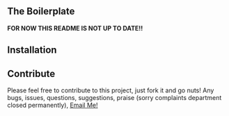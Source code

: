 ## The Boilerplate
**FOR NOW THIS README IS NOT UP TO DATE!!**

## Installation


## Contribute
Please feel free to contribute to this project, just fork it and go nuts!
Any bugs, issues, questions, suggestions, praise (sorry complaints department closed permanently), [Email Me!](mailto:ben@benderham.com)

